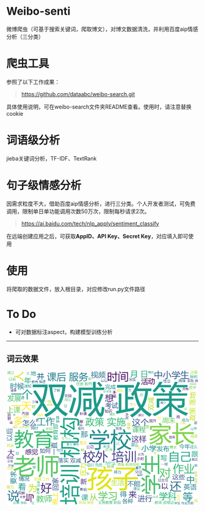 # Weibo-senti
微博爬虫（可基于搜索关键词，爬取博文），对博文数据清洗，并利用百度aip情感分析（三分类）  

# 爬虫工具  
参照了以下工作成果： 
> https://github.com/dataabc/weibo-search.git  

具体使用说明，可在weibo-search文件夹README查看。使用时，请注意替换cookie    

# 词语级分析  
jieba关键词分析，TF-IDF、TextRank  

# 句子级情感分析
因需求粒度不大，借助百度aip情感分析，进行三分类。个人开发者测试，可免费调用，限制单日单功能调用次数50万次，限制每秒请求2次。  
> https://ai.baidu.com/tech/nlp_apply/sentiment_classify
  
  在远端创建应用之后，可获取**AppID、API Key、Secret Key**，对应填入即可使用  

# 使用
将爬取的数据文件，放入根目录，对应修改run.py文件路径  


# To Do
* 可对数据标注aspect，构建模型训练分析



---
## 词云效果
![双减政策](test.png)  

